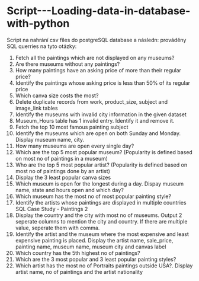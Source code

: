 ﻿# Script---Loading-data-in-database-with-python
Script na nahrání csv files do postgreSQL database a následn: prováděny SQL querries na tyto otázky:
1. Fetch all the paintings which are not displayed on any museums?
2. Are there museums without any paintings?
3. How many paintings have an asking price of more than their regular price?
4. Identify the paintings whose asking price is less than 50% of its regular price
5. Which canva size costs the most?
6. Delete duplicate records from work, product_size, subject and image_link tables
7. Identify the museums with invalid city information in the given dataset
8. Museum_Hours table has 1 invalid entry. Identify it and remove it.
9. Fetch the top 10 most famous painting subject
10. Identify the museums which are open on both Sunday and Monday. Display
museum name, city.
11. How many museums are open every single day?
12. Which are the top 5 most popular museum? (Popularity is defined based on most
no of paintings in a museum)
13. Who are the top 5 most popular artist? (Popularity is defined based on most no of
paintings done by an artist)
14. Display the 3 least popular canva sizes
15. Which museum is open for the longest during a day. Dispay museum name, state
and hours open and which day?
16. Which museum has the most no of most popular painting style?
17. Identify the artists whose paintings are displayed in multiple countries
SQL Case Study - Paintings 2
18. Display the country and the city with most no of museums. Output 2 seperate
columns to mention the city and country. If there are multiple value, seperate them
with comma.
19. Identify the artist and the museum where the most expensive and least expensive
painting is placed. Display the artist name, sale_price, painting name, museum
name, museum city and canvas label
20. Which country has the 5th highest no of paintings?
21. Which are the 3 most popular and 3 least popular painting styles?
22. Which artist has the most no of Portraits paintings outside USA?. Display artist
name, no of paintings and the artist nationality
